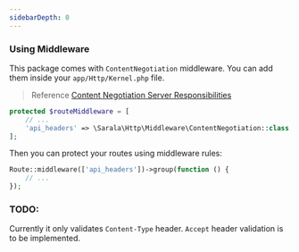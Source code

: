 ```yaml
---
sidebarDepth: 0
---
```


### Using Middleware

This package comes with `ContentNegotiation` middleware. You can add them inside your `app/Http/Kernel.php` file.

> Reference [Content Negotiation Server Responsibilities](https://jsonapi.org/format/#content-negotiation-servers)

```php
protected $routeMiddleware = [
    // ...
    'api_headers' => \Sarala\Http\Middleware\ContentNegotiation::class,
];
```

Then you can protect your routes using middleware rules:

```php
Route::middleware(['api_headers'])->group(function () {
    // ...
});
```

### TODO:

Currently it only validates `Content-Type` header. `Accept` header validation is to be implemented. 

